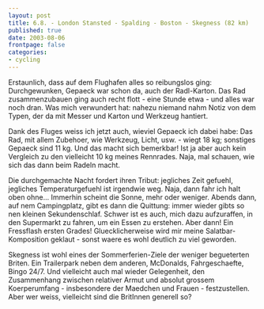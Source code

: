 ```yaml
---
layout: post
title: 6.8. - London Stansted - Spalding - Boston - Skegness (82 km)
published: true
date: 2003-08-06
frontpage: false 
categories: 
- cycling
---
```


Erstaunlich, dass auf dem Flughafen alles so reibungslos ging: Durchgewunken, Gepaeck war schon da, auch der Radl-Karton. Das Rad zusammenzubauen ging auch recht flott - eine Stunde etwa - und alles war noch dran. Was mich verwundert hat: nahezu niemand nahm Notiz von dem Typen, der da mit Messer und Karton und Werkzeug hantiert.

Dank des Fluges weiss ich jetzt auch, wieviel Gepaeck ich dabei habe: Das Rad, mit allem Zubehoer, wie Werkzeug, Licht, usw. - wiegt 18 kg; sonstiges Gepaeck sind 11 kg. Und das macht sich bemerkbar! Ist ja aber auch kein Vergleich zu den vielleicht 10 kg meines Rennrades. Naja, mal schauen, wie sich das dann beim Radeln macht.

Die durchgemachte Nacht fordert ihren Tribut: jegliches Zeit gefuehl, jegliches Temperaturgefuehl ist irgendwie weg. Naja, dann fahr ich halt oben ohne... Immerhin scheint die Sonne, mehr oder weniger. Abends dann, auf nem Campingplatz, gibt es dann die Quittung: immer wieder gibts so nen kleinen Sekundenschlaf. Schwer ist es auch, mich dazu aufzuraffen, in den Supermarkt zu fahren, um ein Essen zu erstehen. Aber dann! Ein Fressflash ersten Grades! Gluecklicherweise wird mir meine Salatbar-Komposition geklaut - sonst waere es wohl deutlich zu viel geworden.

Skegness ist wohl eines der Sommerferien-Ziele der weniger begueterten Briten. Ein Trailerpark neben dem anderen, McDonalds, Fahrgeschaefte, Bingo 24/7. Und vielleicht auch mal wieder Gelegenheit, den Zusammenhang zwischen relativer Armut und absolut grossem Koerperumfang - insbesondere der Maedchen und Frauen - festzustellen. Aber wer weiss, vielleicht sind die BritInnen generell so?


